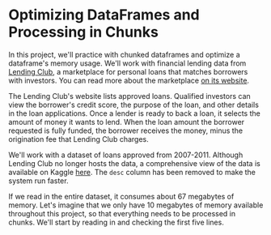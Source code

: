 # Optimizing DataFrames and Processing in Chunks

In this project, we'll practice with chunked dataframes and optimize a dataframe's memory usage. We'll work with financial lending data from [Lending Club](https://www.lendingclub.com/), a marketplace for personal loans that matches borrowers with investors. You can read more about the marketplace [on its website](https://www.lendingclub.com/help/personal-loan-faq).

The Lending Club's website lists approved loans. Qualified investors can view the borrower's credit score, the purpose of the loan, and other details in the loan applications. Once a lender is ready to back a loan, it selects the amount of money it wants to lend. When the loan amount the borrower requested is fully funded, the borrower receives the money, minus the origination fee that Lending Club charges.

We'll work with a dataset of loans approved from 2007-2011. Although Lending Club no longer hosts the data, a comprehensive view of the data is available on Kaggle [here](https://www.kaggle.com/datasets/wordsforthewise/lending-club/data). The `desc` column has been removed to make the system run faster.

If we read in the entire dataset, it consumes about 67 megabytes of memory. Let's imagine that we only have 10 megabytes of memory available throughout this project, so that everything needs to be processed in chunks. We'll start by reading in and checking the first five lines. 
